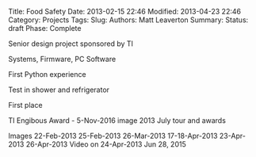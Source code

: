 Title: Food Safety
Date: 2013-02-15 22:46
Modified: 2013-04-23 22:46
Category: Projects
Tags:
Slug:
Authors: Matt Leaverton
Summary:
Status: draft
Phase: Complete

Senior design project sponsored by TI

Systems, Firmware, PC Software

First Python experience

Test in shower and refrigerator

First place

TI Engibous Award - 5-Nov-2016 image
2013 July tour and awards

Images
22-Feb-2013
25-Feb-2013
26-Mar-2013
17-18-Apr-2013
23-Apr-2013
26-Apr-2013
Video on 24-Apr-2013
Jun 28, 2015
